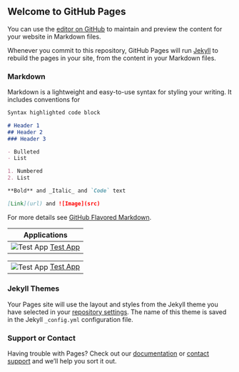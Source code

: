 ## Welcome to GitHub Pages

You can use the [editor on GitHub](https://github.com/jlesage/docker-apps/edit/master/index.md) to maintain and preview the content for your website in Markdown files.

Whenever you commit to this repository, GitHub Pages will run [Jekyll](https://jekyllrb.com/) to rebuild the pages in your site, from the content in your Markdown files.

### Markdown

Markdown is a lightweight and easy-to-use syntax for styling your writing. It includes conventions for

```markdown
Syntax highlighted code block

# Header 1
## Header 2
### Header 3

- Bulleted
- List

1. Numbered
2. List

**Bold** and _Italic_ and `Code` text

[Link](url) and ![Image](src)
```

For more details see [GitHub Flavored Markdown](https://guides.github.com/features/mastering-markdown/).

| Applications |
|--------------|
|![Test App](https://images.weserv.nl/?url=raw.githubusercontent.com/jlesage/docker-templates/master/jlesage/images/generic-app-icon.png&w=50) [Test App](https://github.com/jlesage/docker-templates)|

<table>
  <tbody>
    <tr>
      <td>
        <img style="vertical-align:middle" src="https://images.weserv.nl/?url=raw.githubusercontent.com/jlesage/docker-templates/master/jlesage/images/generic-app-icon.png&amp;w=50" alt="Test App"> <a href="https://github.com/jlesage/docker-templates">Test App</a>
     </td>
    </tr>
  </tbody>
</table>

### Jekyll Themes

Your Pages site will use the layout and styles from the Jekyll theme you have selected in your [repository settings](https://github.com/jlesage/docker-apps/settings). The name of this theme is saved in the Jekyll `_config.yml` configuration file.

### Support or Contact

Having trouble with Pages? Check out our [documentation](https://help.github.com/categories/github-pages-basics/) or [contact support](https://github.com/contact) and we’ll help you sort it out.
